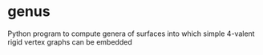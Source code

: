 # genus
Python program to compute genera of surfaces into which simple 4-valent rigid vertex graphs can be embedded
